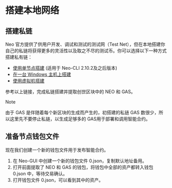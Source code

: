 # 搭建本地网络

## 搭建私链

Neo 官方提供了供用户开发、调试和测试的测试网（Test Net），但在本地搭建你自己的私链将获得更多的灵活性以及取之不尽的测试币。你可以选择以下一种方式搭建私有链：

- [使用单节点搭建](../../network/private-chain/solo.md) (适用于 Neo-CLI 2.10.2及之后版本)
- [在一台 Windows 主机上搭建](../../network/private-chain/private-chain2.md)
- [使用虚拟机搭建](../../network/private-chain/private-chain.md)

参考以上链接，完成私链搭建并提取创世区块中的 NEO 和 GAS。

> [!Note]
>
> 由于 GAS 是伴随着每个新区块的生成而产生的，初搭建的私链 GAS 数很少，所以这里先不要停止私链，以生成足够多的 GAS用于部署和调用智能合约。

## 准备节点钱包文件

现在我们创建一个新的钱包文件用于发布智能合约。

1. 在 Neo-GUI 中创建一个新的钱包文件 0.json，复制默认地址备用。
2. 打开前面提取了 NEO 和 GAS 的钱包，将钱包中全部的资产都转入钱包 0.json 中，等待交易确认。
3. 打开钱包文件 0.json，可以看到其中的资产。

